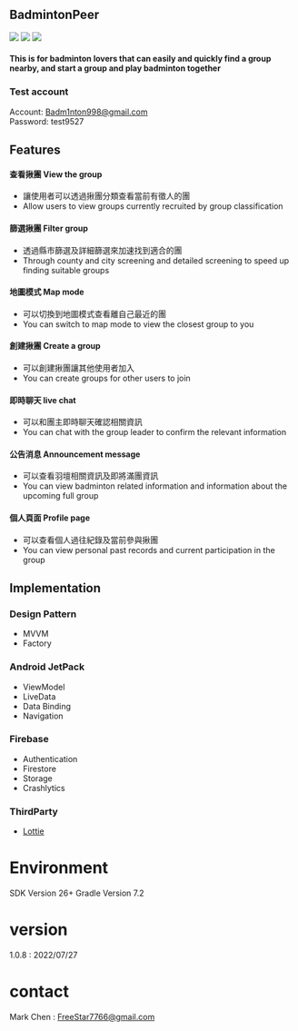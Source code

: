 ## BadmintonPeer
![](https://img.shields.io/badge/Version-1.0.8-blue) ![](https://img.shields.io/badge/license-MIT-red) ![](https://img.shields.io/badge/platform-Android-brightgreen)

#### This is for badminton lovers that can easily and quickly find a group nearby, and start a group and play badminton together


### Test account<br>
Account: Badm1nton998@gmail.com <br>
Password: test9527


## Features

#### 查看揪團 View the group
* 讓使用者可以透過揪團分類查看當前有徵人的團
* Allow users to view groups currently recruited by group classification
#### 篩選揪團 Filter group
* 透過縣市篩選及詳細篩選來加速找到適合的團
* Through county and city screening and detailed screening to speed up finding suitable groups
#### 地圖模式 Map mode
* 可以切換到地圖模式查看離自己最近的團
* You can switch to map mode to view the closest group to you
#### 創建揪團 Create a group
* 可以創建揪團讓其他使用者加入
* You can create groups for other users to join
#### 即時聊天 live chat
* 可以和團主即時聊天確認相關資訊
* You can chat with the group leader to confirm the relevant information
#### 公告消息 Announcement message
* 可以查看羽壇相關資訊及即將滿團資訊
* You can view badminton related information and information about the upcoming full group
#### 個人頁面 Profile page
* 可以查看個人過往紀錄及當前參與揪團
* You can view personal past records and current participation in the group

## Implementation
### Design Pattern
* MVVM
* Factory
### Android JetPack
* ViewModel
* LiveData
* Data Binding
* Navigation
### Firebase
* Authentication
* Firestore
* Storage
* Crashlytics
### ThirdParty
*  [<a href="https://github.com/airbnb/lottie-android">Lottie</a>](https://github.com/airbnb/lottie-android)



# Environment
SDK Version 26+
Gradle Version 7.2

# version
1.0.8 : 2022/07/27

# contact
Mark Chen : FreeStar7766@gmail.com

